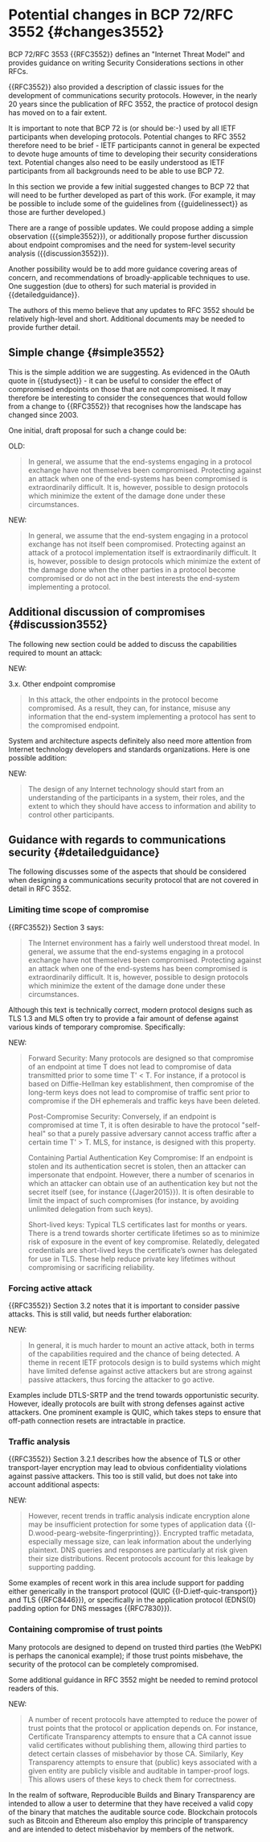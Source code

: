 
# Potential changes in BCP 72/RFC 3552 {#changes3552}

BCP 72/RFC 3553 {{RFC3552}} defines an "Internet Threat Model" and provides
guidance on writing Security Considerations sections in other RFCs.

{{RFC3552}} also provided a description of classic issues for the development
of communications security protocols. However, in the nearly 20 years
since the publication of RFC 3552, the practice of protocol design has
moved on to a fair extent.

It is
important to note that BCP 72 is (or should be:-) used by all IETF participants
when developing protocols.  Potential changes to RFC 3552
therefore need to be brief - IETF participants cannot in general be expected
to devote huge amounts of time to developing their security considerations
text.  Potential changes also need to be easily understood as IETF participants
from all backgrounds need to be able to use BCP 72.

In this section
we provide a few initial suggested changes to BCP 72 that will
need to be further developed as part of this work. (For example, it
may be possible to include some of the guidelines from {{guidelinessect}}
as those are further developed.)

There are a range of possible updates. We could propose
adding a simple observation ({{simple3552}}), or additionally propose
further discussion about endpoint compromises and the need for
system-level security analysis ({{discussion3552}}).

Another possibility would be to add more guidance 
covering areas of concern, and recommendations of broadly-applicable techniques to
use. One suggestion (due to others) for such material is provided in
{{detailedguidance}}.

The authors of this memo believe that any updates to RFC 3552 should
be relatively high-level and short. Additional documents may be needed
to provide further detail.

## Simple change {#simple3552}

This is the simple addition we are suggesting.
As evidenced in the OAuth quote in {{studysect}} - it can be useful to consider
the effect of compromised endpoints on those that are not compromised.  It may
therefore be interesting to consider the consequences that would follow from a
change to {{RFC3552}} that recognises how the landscape has changed since 2003. 

One initial, draft proposal for such a change could be:

OLD:

> In general, we assume that the end-systems engaging in a protocol
> exchange have not themselves been compromised.  Protecting against an
> attack when one of the end-systems has been compromised is
> extraordinarily difficult.  It is, however, possible to design
> protocols which minimize the extent of the damage done under these
> circumstances.

NEW:

> In general, we assume that the end-system engaging in a protocol
> exchange has not itself been compromised.  Protecting against an
> attack of a protocol implementation itself is extraordinarily
> difficult.  It is, however, possible to design protocols which
> minimize the extent of the damage done when the other parties in
> a protocol become compromised or do not act in the best interests
> the end-system implementing a protocol.

## Additional discussion of compromises {#discussion3552}

The following new section could be added to discuss the
capabilities required to mount an attack:

NEW:

3.x. Other endpoint compromise

> In this attack, the other endpoints in the protocol become
> compromised. As a result, they can, for instance, misuse any
> information that the end-system implementing a protocol has sent to the
> compromised endpoint.

System and architecture aspects definitely also need more attention from
Internet technology developers and standards organizations. Here is one
possible addition:

NEW:

> The design of any Internet technology should start from an understanding
> of the participants in a system, their roles, and the extent to which they
> should have access to information and ability to control other participants.

## Guidance with regards to communications security {#detailedguidance}

The following discusses some of the aspects that should be considered
when designing a communications security protocol that are not covered
in detail in RFC 3552.

### Limiting time scope of compromise

{{RFC3552}} Section 3 says:

> The Internet environment has a fairly well understood threat model.
> In general, we assume that the end-systems engaging in a protocol
> exchange have not themselves been compromised.  Protecting against an
> attack when one of the end-systems has been compromised is
> extraordinarily difficult.  It is, however, possible to design
> protocols which minimize the extent of the damage done under these
> circumstances.

Although this text is technically correct, modern protocol designs
such as TLS 1.3 and MLS often try to provide a fair amount of defense
against various kinds of temporary compromise. Specifically:

NEW:

> Forward Security: Many protocols are designed so that compromise of
> an endpoint at time T does not lead to compromise of data
> transmitted prior to some time T' < T. For instance, if a protocol
> is based on Diffie-Hellman key establishment, then compromise of the
> long-term keys does not lead to compromise of traffic sent prior to
> compromise if the DH ephemerals and traffic keys have been deleted.
> 
> Post-Compromise Security: Conversely, if an endpoint is compromised
> at time T, it is often desirable to have the protocol "self-heal" so
> that a purely passive adversary cannot access traffic after a
> certain time T' > T. MLS, for instance, is designed with this
> property.
> 
> Containing Partial Authentication Key Compromise: If an endpoint is
> stolen and its authentication secret is stolen, then an attacker can
> impersonate that endpoint. However, there a number of scenarios in
> which an attacker can obtain use of an authentication key but not
> the secret itself (see, for instance {{Jager2015}}). It is often
> desirable to limit the impact of such compromises (for instance, by
> avoiding unlimited delegation from such keys).
>
> Short-lived keys: Typical TLS certificates last for months or years.
> There is a trend towards shorter certificate lifetimes so as to
> minimize risk of exposure in the event of key compromise. Relatedly,
> delegated credentials are short-lived keys the certificate’s owner
> has delegated for use in TLS. These help reduce private key
> lifetimes without compromising or sacrificing reliability.

### Forcing active attack

{{RFC3552}} Section 3.2 notes that it is important to consider passive
attacks. This is still valid, but needs further elaboration:

NEW:

> In general, it is much harder to mount an active attack, both in terms
> of the capabilities required and the chance of being detected.  A
> theme in recent IETF protocols design is to build systems which might
> have limited defense against active attackers but are strong against
> passive attackers, thus forcing the attacker to go active.

Examples include DTLS-SRTP and the trend towards opportunistic
security. However, ideally protocols are built with strong defenses
against active attackers. One prominent example is QUIC, which takes
steps to ensure that off-path connection resets are intractable in
practice.

### Traffic analysis

{{RFC3552}} Section 3.2.1 describes how the absence of TLS or other
transport-layer encryption may lead to obvious confidentiality
violations against passive attackers. This too is still valid, but
does not take into account additional aspects:

NEW:

> However, recent trends in traffic analysis indicate encryption alone
> may be insufficient protection for some types of application data
> {{I-D.wood-pearg-website-fingerprinting}}. Encrypted traffic metadata,
> especially message size, can leak information about the underlying
> plaintext. DNS queries and responses are particularly at risk given
> their size distributions. Recent protocols account for this leakage by
> supporting padding.

Some examples of recent work in this area include support for padding
either generically in the transport protocol (QUIC
{{I-D.ietf-quic-transport}} and TLS {{RFC8446}}), or
specifically in the application protocol (EDNS(0) padding option for
DNS messages {{RFC7830}}).

### Containing compromise of trust points

Many protocols are designed to depend on trusted third parties (the
WebPKI is perhaps the canonical example); if those trust points
misbehave, the security of the protocol can be completely compromised.

Some additional guidance in RFC 3552 might be needed to remind
protocol readers of this.

NEW:

> A number of recent protocols have attempted to reduce the power of
> trust points that the protocol or application depends on. For
> instance, Certificate Transparency attempts to ensure that a CA cannot
> issue valid certificates without publishing them, allowing third
> parties to detect certain classes of misbehavior by those
> CA. Similarly, Key Transparency attempts to ensure that (public) keys
> associated with a given entity are publicly visible and auditable in
> tamper-proof logs. This allows users of these keys to check them for
> correctness.

In the realm of software, Reproducible Builds and Binary
Transparency are intended to allow a user to determine that they
have received a valid copy of the binary that matches the auditable
source code. Blockchain protocols such as Bitcoin and Ethereum also
employ this principle of transparency and are intended to detect
misbehavior by members of the network.


